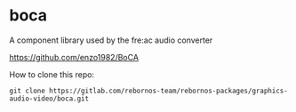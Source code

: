 # boca

A component library used by the fre:ac audio converter

https://github.com/enzo1982/BoCA

How to clone this repo:

```
git clone https://gitlab.com/rebornos-team/rebornos-packages/graphics-audio-video/boca.git
```

